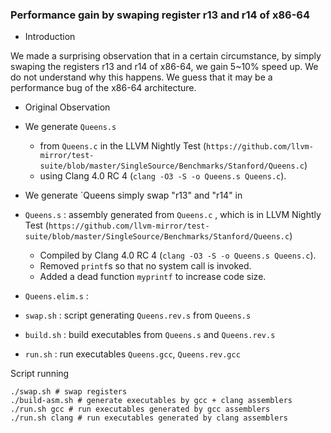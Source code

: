 ### Performance gain by swaping register r13 and r14 of x86-64

* Introduction

We made a surprising observation that in a certain circumstance, by
simply swaping the registers r13 and r14 of x86-64, we gain 5~10%
speed up. We do not understand why this happens. We guess that it may
be a performance bug of the x86-64 architecture.

* Original Observation

- We generate `Queens.s`
  + from `Queens.c` in the LLVM Nightly Test (`https://github.com/llvm-mirror/test-suite/blob/master/SingleSource/Benchmarks/Stanford/Queens.c`)
  + using Clang 4.0 RC 4 (`clang -O3 -S -o Queens.s Queens.c`).
- We generate `Queens
simply swap "r13" and "r14" in 









- `Queens.s` : assembly generated from `Queens.c` , which is in LLVM Nightly Test (`https://github.com/llvm-mirror/test-suite/blob/master/SingleSource/Benchmarks/Stanford/Queens.c`)
    + Compiled by Clang 4.0 RC 4 (`clang -O3 -S -o Queens.s Queens.c`).
    + Removed `printf`s so that no system call is invoked.
    + Added a dead function `myprintf` to increase code size.

- `Queens.elim.s` : 

- `swap.sh` : script generating `Queens.rev.s` from `Queens.s`
- `build.sh` : build executables from `Queens.s` and `Queens.rev.s`
- `run.sh` : run executables `Queens.gcc`, `Queens.rev.gcc`

Script running
```
./swap.sh # swap registers
./build-asm.sh # generate executables by gcc + clang assemblers
./run.sh gcc # run executables generated by gcc assemblers
./run.sh clang # run executables generated by clang assemblers
```
